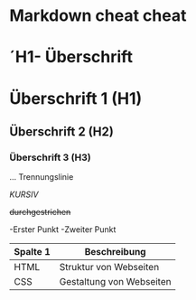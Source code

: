 # Markdown cheat cheat

# ´H1- Überschrift

# Überschrift 1 (H1)

## Überschrift 2 (H2)

### Überschrift 3 (H3)

... Trennungslinie

_KURSIV_

~~durchgestrichen~~

-Erster Punkt
-Zweiter Punkt





| Spalte 1 | Beschreibung                |
| ---------| ----------------------------|  
|HTML      | Struktur von Webseiten      |
|CSS       | Gestaltung von Webseiten    |













